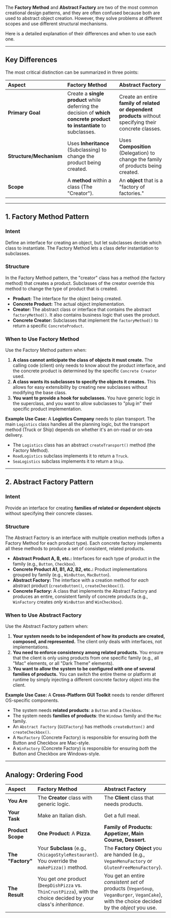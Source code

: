 The **Factory Method** and **Abstract Factory** are two of the most common creational design patterns, and they are often confused because both are used to abstract object creation. However, they solve problems at different scopes and use different structural mechanisms.

Here is a detailed explanation of their differences and when to use each one.

---

## Key Differences

The most critical distinction can be summarized in three points:

| Aspect | Factory Method | Abstract Factory |
| :--- | :--- | :--- |
| **Primary Goal** | Create a **single product** while deferring the decision of **which concrete product to instantiate** to subclasses. | Create an entire **family of related or dependent products** without specifying their concrete classes. |
| **Structure/Mechanism** | Uses **Inheritance** (Subclassing) to change the product being created. | Uses **Composition** (Delegation) to change the family of products being created. |
| **Scope** | A **method** within a class (The "Creator"). | An **object** that is a "factory of factories." |

***

## 1. Factory Method Pattern

### Intent
Define an interface for creating an object, but let subclasses decide which class to instantiate. The Factory Method lets a class defer instantiation to subclasses.

### Structure

In the Factory Method pattern, the "creator" class has a method (the factory method) that creates a product. Subclasses of the creator override this method to change the type of product that is created.

* **Product:** The interface for the object being created.
* **Concrete Product:** The actual object implementation.
* **Creator:** The abstract class or interface that contains the abstract `factoryMethod()`. It also contains business logic that uses the product.
* **Concrete Creator:** Subclasses that implement the `factoryMethod()` to return a specific `ConcreteProduct`.

### When to Use Factory Method

Use the Factory Method pattern when:

1.  **A class cannot anticipate the class of objects it must create.** The calling code (client) only needs to know about the product interface, and the concrete product is determined by the specific `Concrete Creator` used.
2.  **A class wants its subclasses to specify the objects it creates.** This allows for easy extensibility by creating new subclasses without modifying the base class.
3.  **You want to provide a hook for subclasses.** You have generic logic in the superclass, and you want to allow subclasses to "plug in" their specific product implementation.

**Example Use Case:** A **Logistics Company** needs to plan transport. The main `Logistics` class handles all the planning logic, but the transport method (Truck or Ship) depends on whether it's an on-road or on-sea delivery.
* The `Logistics` class has an abstract `createTransport()` method (the Factory Method).
* `RoadLogistics` subclass implements it to return a `Truck`.
* `SeaLogistics` subclass implements it to return a `Ship`.

***

## 2. Abstract Factory Pattern

### Intent
Provide an interface for creating **families of related or dependent objects** without specifying their concrete classes.

### Structure

The Abstract Factory is an interface with multiple creation methods (often a Factory Method for each product type). Each concrete factory implements all these methods to produce a set of consistent, related products.

* **Abstract Product A, B, etc.:** Interfaces for each type of product in the family (e.g., `Button`, `Checkbox`).
* **Concrete Product A1, B1, A2, B2, etc.:** Product implementations grouped by family (e.g., `WinButton`, `MacButton`).
* **Abstract Factory:** The interface with a creation method for *each* abstract product (`createButton()`, `createCheckbox()`).
* **Concrete Factory:** A class that implements the Abstract Factory and produces an entire, consistent family of concrete products (e.g., `WinFactory` creates *only* `WinButton` and `WinCheckbox`).

### When to Use Abstract Factory

Use the Abstract Factory pattern when:

1.  **Your system needs to be independent of how its products are created, composed, and represented.** The client only deals with interfaces, not implementations.
2.  **You need to enforce consistency among related products.** You ensure that the client is only using products from one specific family (e.g., all "Mac" elements, or all "Dark Theme" elements).
3.  **You want to allow the system to be configured with one of several families of products.** You can switch the entire theme or platform at runtime by simply injecting a different concrete factory object into the client.

**Example Use Case:** A **Cross-Platform GUI Toolkit** needs to render different OS-specific components.
* The system needs **related products**: a `Button` and a `Checkbox`.
* The system needs **families of products**: the `Windows` family and the `Mac` family.
* An `Abstract Factory` (`GUIFactory`) has methods `createButton()` and `createCheckbox()`.
* A `MacFactory` (Concrete Factory) is responsible for ensuring *both* the Button and Checkbox are Mac-style.
* A `WinFactory` (Concrete Factory) is responsible for ensuring *both* the Button and Checkbox are Windows-style.

---

## Analogy: Ordering Food

| Aspect | Factory Method | Abstract Factory |
| :--- | :--- | :--- |
| **You Are** | The **Creator** class with generic logic. | The **Client** class that needs products. |
| **Your Task** | Make an Italian dish. | Get a full meal. |
| **Product Scope** | **One Product:** A **Pizza**. | **Family of Products:** **Appetizer, Main Course, Dessert.** |
| **The "Factory"** | Your **Subclass** (e.g., `ChicagoStyleRestaurant`). You override the `makePizza()` method. | The **Factory Object** you are handed (e.g., `VeganMenuFactory` or `GlutenFreeMenuFactory`). |
| **The Result** | You get *one* product (`DeepDishPizza` vs. `ThinCrustPizza`), with the choice decided by your class's *inheritance*. | You get an entire *consistent set* of products (`VeganSoup`, `VeganBurger`, `VeganCake`), with the choice decided by the *object* you use. |
